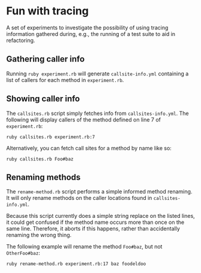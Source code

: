 # Fun with tracing

A set of experiments to investigate the possibility of using tracing
information gathered during, e.g., the running of a test suite to aid in
refactoring.

## Gathering caller info

Running `ruby experiment.rb` will generate `callsite-info.yml` containing a
list of callers for each method in `experiment.rb`.

## Showing caller info

The `callsites.rb` script simply fetches info from `callsites-info.yml`. The
following will display callers of the method defined on line 7 of
`experiment.rb`:

    ruby callsites.rb experiment.rb:7

Alternatively, you can fetch call sites for a method by name like so:

    ruby callsites.rb Foo#baz

## Renaming methods

The `rename-method.rb` script performs a simple informed method renaming. It
will only rename methods on the caller locations found in `callsites-info.yml`.

Because this script currently does a simple string replace on the listed lines,
it could get confused if the method name occurs more than once on the same
line. Therefore, it aborts if this happens, rather than accidentally renaming
the wrong thing.

The following example will rename the method `Foo#baz`, but not `OtherFoo#baz`:

    ruby rename-method.rb experiment.rb:17 baz foodeldoo

